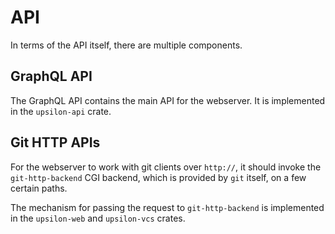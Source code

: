# API

In terms of the API itself, there are multiple components.

## GraphQL API

The GraphQL API contains the main API for the webserver. It is implemented in
the `upsilon-api` crate.

## Git HTTP APIs

For the webserver to work with git clients over `http://`, it should invoke the
`git-http-backend` CGI backend, which is provided by `git` itself, on a few
certain paths.

The mechanism for passing the request to `git-http-backend` is implemented in
the `upsilon-web` and `upsilon-vcs` crates.
